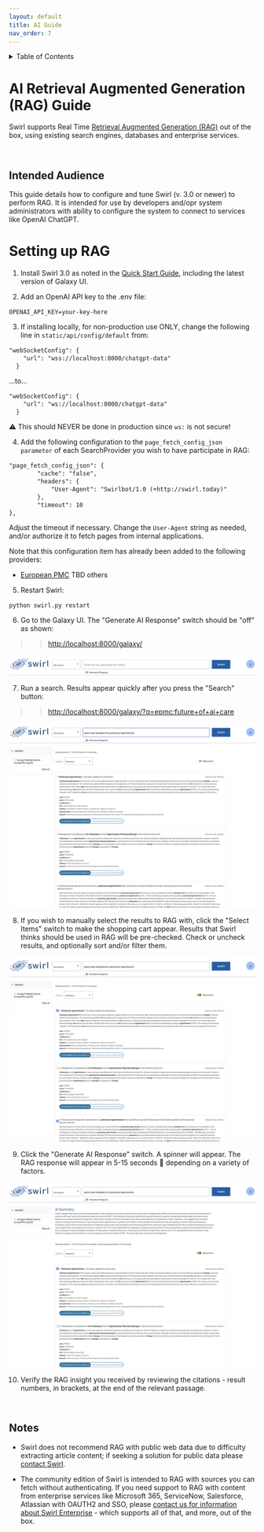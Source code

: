 ```yaml
---
layout: default
title: AI Guide
nav_order: 7
---
```

<details markdown="block">
  <summary>
    Table of Contents
  </summary>
  {: .text-delta }
- TOC
{:toc}
</details>

# AI Retrieval Augmented Generation (RAG) Guide

Swirl supports Real Time [Retrieval Augmented Generation (RAG)](index.md#what-is-retrieval-augmented-generation-rag-does-swirl-support-it) out of the box, using existing search engines, databases and enterprise services. 

<br/>

## Intended Audience

This guide details how to configure and tune Swirl (v. 3.0 or newer) to perform RAG. It is intended for use by developers and/opr system administrators with ability to configure the system to connect to services like OpenAI ChatGPT.

# Setting up RAG

1. Install Swirl 3.0 as noted in the [Quick Start Guide](Quick-Start.md), including the latest version of Galaxy UI.

2. Add an OpenAI API key to the .env file:

```
OPENAI_API_KEY=your-key-here
```

3. If installing locally, for non-production use ONLY, change the following line in `static/api/config/default` from:

```
"webSocketConfig": {
    "url": "wss://localhost:8000/chatgpt-data"
  }
``` 

...to...

```
"webSocketConfig": {
    "url": "ws://localhost:8000/chatgpt-data"
  }
```

:warning: This should NEVER be done in production since `ws:` is not secure!

4. Add the following configuration to the `page_fetch_config_json parameter` of each SearchProvider you wish to have participate in RAG:

```
"page_fetch_config_json": {
        "cache": "false",
        "headers": {
            "User-Agent": "Swirlbot/1.0 (+http://swirl.today)"
        },
        "timeout": 10
}, 
```

Adjust the timeout if necessary. Change the `User-Agent` string as needed, and/or authorize it to fetch pages from internal applications.

Note that this configuration item has already been added to the following providers:

* [European PMC](../SearchProviders/europe_pmc.json)
TBD others

5. Restart Swirl: 

```
python swirl.py restart
```

6. Go to the Galaxy UI. The "Generate AI Response" switch should be "off" as shown:

>> [http://localhost:8000/galaxy/](http://localhost:8000/galaxy/)

![Galaxy with RAG Generate AI Response switch off](images/swirl_rag_switch_off.png)

7. Run a search. Results appear quickly after you press the "Search" button:

>> [http://localhost:8000/galaxy/?q=epmc:future+of+ai+care](http://localhost:8000/galaxy/?q=epmc:future+of+ai+care)

![Galaxy with RAG results ready for selection](images/swirl_rag_pulmonary_1.png)

8. If you wish to manually select the results to RAG with, click the "Select Items" switch to make the shopping cart appear. Results that Swirl thinks should be used in RAG will be pre-checked. Check or uncheck results, and optionally sort and/or filter them.

![Galaxy with RAG results selected](images/swirl_rag_pulmonary_2.png)

9. Click the "Generate AI Response" switch. A spinner will appear. The RAG response will appear in 5-15 seconds :slightly_smiling_face: depending on a variety of factors.

![Galaxy with human directed RAG AI insight](images/swirl_rag_pulmonary_3.png)

10. Verify the RAG insight you received by reviewing the citations - result numbers, in brackets, at the end of the relevant passage.  

<br/>

## Notes

* Swirl does not recommend RAG with public web data due to difficulty extracting article content; if seeking a solution for public data please [contact Swirl](mailto:hello@swirl.today).

* The community edition of Swirl is intended to RAG with sources you can fetch without authenticating. If you need support to RAG with content from enterprise services like Microsoft 365, ServiceNow, Salesforce, Atlassian with OAUTH2 and SSO, please [contact us for information about Swirl Enterprise](mailto:hello@swirl.today) - which supports all of that, and more, out of the box.


